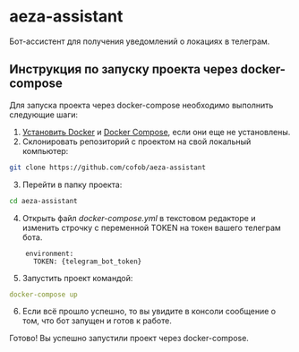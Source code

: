 # aeza-assistant

Бот-ассистент для получения уведомлений о локациях в телеграм.

## Инструкция по запуску проекта через docker-compose

Для запуска проекта через docker-compose необходимо выполнить следующие шаги:

1. [Установить Docker](https://docs.docker.com/get-docker/) и [Docker Compose](https://docs.docker.com/compose/install/), если они еще не установлены.
2. Склонировать репозиторий с проектом на свой локальный компьютер:

```bash
git clone https://github.com/cofob/aeza-assistant
```

3. Перейти в папку проекта:

```bash
cd aeza-assistant
```

4. Открыть файл *docker-compose.yml* в текстовом редакторе и изменить строчку с переменной TOKEN на токен вашего телеграм бота.

```
    environment:
      TOKEN: {telegram_bot_token}
```

5. Запустить проект командой:

```yml
docker-compose up
```

6. Если всё прошло успешно, то вы увидите в консоли сообщение о том, что бот запущен и готов к работе.

Готово! Вы успешно запустили проект через docker-compose.
